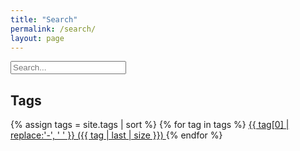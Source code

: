 ```yaml
---
title: "Search"
permalink: /search/
layout: page
---
```


<!-- Html Elements for Search -->

<div id="search-container" height="100px">
<input type="text" id="search-input" placeholder="Search...">
<ul id="results-container"></ul>
</div>

<!-- Script pointing to search-script.js -->

<script src="/js/search-jekyll.js" type="text/javascript"></script>

<!-- Configuration -->

<script>
SimpleJekyllSearch({
  searchInput: document.getElementById('search-input'),
  resultsContainer: document.getElementById('results-container'),
  json: '/search.json'
})
</script>


<h2>Tags</h2>
{% assign tags = site.tags | sort %}
{% for tag in tags %}
 <span class="site-tag">
    <a href="/tag/{{ tag | first | slugify }}/"
        style="font-size: {{ tag | last | size  |  times: 4 | plus: 80  }}%">
            {{ tag[0] | replace:'-', ' ' }} ({{ tag | last | size }})
    </a>
</span>
{% endfor %}


